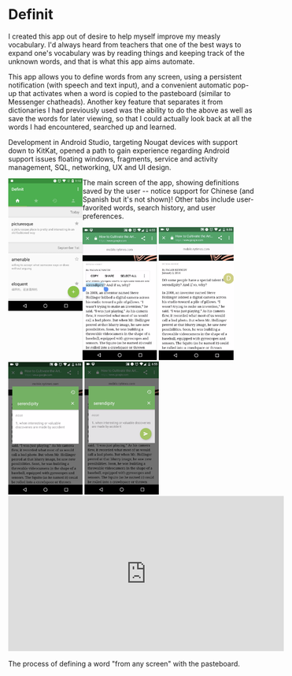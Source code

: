 # Definit

I created this app out of desire to help myself improve my measly vocabulary. I'd always heard from teachers that one of the best ways to expand one's vocabulary was by reading things and keeping track of the unknown words, and that is what this app aims automate.

This app allows you to define words from any screen, using a persistent notification (with speech and text input), and a convenient automatic pop-up that activates when a word is copied to the pasteboard (similar to Messenger chatheads). 
Another key feature that separates it from dictionaries I had previously used was the ability to do the above as well as save the words for later viewing, so that I could actually look back at all the words I had encountered, searched up and learned. 

Development in Android Studio, targeting Nougat devices with support down to KitKat, opened a path to gain experience regarding Android support issues floating windows, fragments, service and activity management, SQL, networking, UX and UI design.

<img src="imgs/main.png" align="left" height="30%" width="30%">

The main screen of the app, showing definitions saved by the user -- notice support for Chinese (and Spanish but it's not shown)!
Other tabs include user-favorited words, search history, and user preferences.

<img src="imgs/c1.png" height="30%" width="30%">
<img src="imgs/c2.png" height="30%" width="30%">
<img src="imgs/c3.png" height="30%" width="30%">
<img src="imgs/c4.png" height="30%" width="30%">

<iframe width="560" height="315" src="https://www.youtube.com/embed/peFRmzGGoT8" frameborder="0" gesture="media" allow="encrypted-media" allowfullscreen></iframe>

The process of defining a word "from any screen" with the pasteboard.